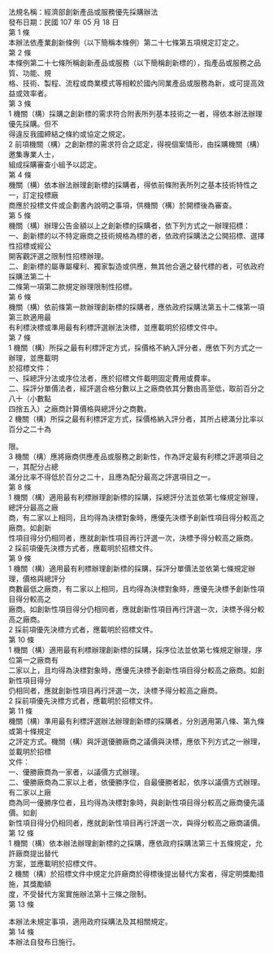 法規名稱：經濟部創新產品或服務優先採購辦法  
發布日期：民國 107 年 05 月 18 日  
第 1 條  
本辦法依產業創新條例（以下簡稱本條例）第二十七條第五項規定訂定之。  
第 2 條  
本條例第二十七條所稱創新產品或服務（以下簡稱創新標的），指產品或服務之品質、功能、規  
格、技術、製程、流程或商業模式等相較於國內同業產品或服務為新，或可提高效益或效率者。  
第 3 條  
1 機關（構）採購之創新標的需求符合附表所列基本技術之一者，得依本辦法辦理優先採購。但不  
得違反我國締結之條約或協定之規定。  
2 前項機關（構）之創新標的需求符合之認定，得視個案情形，由採購機關（構）邀集專業人士，  
組成採購審查小組予以認定。  
第 4 條  
機關（構）依本辦法辦理創新標的採購者，得依前條附表所列之基本技術特性之一，訂定投標廠  
商應於投標文件或企劃書內說明之事項，供機關（構）於開標後為審查。  
第 5 條  
機關（構）辦理公告金額以上之創新標的採購者，依下列方式之一辦理招標：  
一、創新標的以不特定廠商之技術規格為標的者，依政府採購法之公開招標、選擇性招標或經公  
開客觀評選之限制性招標辦理。  
二、創新標的屬專屬權利、獨家製造或供應，無其他合適之替代標的者，可依政府採購法第二十  
二條第一項第二款規定辦理限制性招標。  
第 6 條  
機關（構）依前條第一款辦理創新標的採購者，應依政府採購法第五十二條第一項第三款適用最  
有利標決標或準用最有利標評選辦法決標，並應載明於招標文件中。  
第 7 條  
1 機關（構）所採之最有利標評定方式，採價格不納入評分者，應依下列方式之一辦理，並應載明  
於招標文件：  
一、採總評分法或序位法者，應於招標文件載明固定費用或費率。  
二、採評分單價法者，經評選合格分數以上之廠商依其分數由高至低，取前百分之八十（小數點  
四捨五入）之廠商計算價格與總評分之商數。  
2 機關（構）所採之最有利標評定方式，採價格納入評分者，其所占總滿分比率以百分之二十為  


限。  
3 機關（構）應將廠商供應產品或服務之創新性，作為評定最有利標之評選項目之一，其配分占總  
滿分比率不得低於百分之二十，且應為配分最高之評選項目之一。  
第 8 條  
1 機關（構）適用最有利標辦理創新標的採購，採總評分法並依第七條規定辦理，總評分最高之廠  
商，有二家以上相同，且均得為決標對象時，應優先決標予創新性項目得分較高之廠商。如創新  
性項目得分仍相同者，應就創新性項目再行評選一次，決標予得分較高之廠商。  
2 採前項優先決標方式者，應載明於招標文件。  
第 9 條  
1 機關（構）適用最有利標辦理創新標的採購，採評分單價法並依第七條規定辦理，價格與總評分  
商數最低之廠商，有二家以上相同，且均得為決標對象時，應優先決標予創新性項目得分較高之  
廠商。如創新性項目得分仍相同者，應就創新性項目再行評選一次，決標予得分較高之廠商。  
2 採前項優先決標方式者，應載明於招標文件。  
第 10 條  
1 機關（構）適用最有利標辦理創新標的採購，採序位法並依第七條規定辦理，序位第一之廠商有  
二家以上，且均得為決標對象時，應優先決標予創新性項目得分較高之廠商。如創新性項目得分  
仍相同者，應就創新性項目再行評選一次，決標予得分較高之廠商。  
2 採前項優先決標方式者，應載明於招標文件。  
第 11 條  
機關（構）準用最有利標評選辦法辦理創新標的採購者，分別適用第八條、第九條或第十條規定  
之評定方式。機關（構）與評選優勝廠商之議價與決標，應依下列方式之一辦理，並載明於招標  
文件：  
一、優勝廠商為一家者，以議價方式辦理。  
二、優勝廠商為二家以上者，依優勝序位，自最優勝者起，依序以議價方式辦理。有二家以上廠  
商為同一優勝序位者，且均得為決標對象時，與創新性項目得分較高之廠商優先議價。如創  
新性項目得分仍相同者，應就創新性項目再行評選一次，與得分較高之廠商議價。  
第 12 條  
1 機關（構）依本辦法辦理創新標的之採購，應依政府採購法第三十五條規定，允許廠商提出替代  
方案，並應載明於招標文件。  
2 機關（構）於招標文件中規定允許廠商於得標後提出替代方案者，得定明獎勵措施，其獎勵額  
度，不受替代方案實施辦法第十三條之限制。  
第 13 條  


本辦法未規定事項，適用政府採購法及其相關規定。  
第 14 條  
本辦法自發布日施行。  


